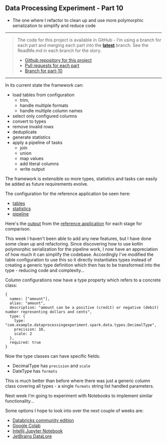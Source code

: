 Data Processing Experiment - Part 10
---
- The one where I refactor to clean up and use more polymorphic serialization to simplify and reduce code 

---

> The code for this project is available in GitHub - I’m using a branch for each part and merging each part into the **[latest](https://github.com/prule/data-processing-experiment/tree/latest)** branch. See the ReadMe.md in each branch for the story.
>
> - [Github repository for this project](https://github.com/prule/data-processing-experiment/)
> - [Pull requests for each part](https://github.com/prule/data-processing-experiment/pulls?q=is%3Apr+is%3Aclosed) 
> - [Branch for part-10](https://github.com/prule/data-processing-experiment/tree/part-10)

---

In its current state the framework can:

- load tables from configuration
  - trim, 
  - handle multiple formats
  - handle multiple column names
- select only configured columns
- convert to types
- remove invalid rows
- deduplicate
- generate statistics
- apply a pipeline of tasks
  - join
  - union
  - map values
  - add literal columns
  - write output

The framework is extensible so more types, statistics and tasks can easily be added as future requirements evolve.

The configuration for the reference application be seen here:
- [tables](https://github.com/prule/data-processing-experiment/tree/latest/app/src/main/resources/sample1.tables.json5)
- [statistics](https://github.com/prule/data-processing-experiment/tree/latest/app/src/main/resources/sample1.statistics.json5)
- [pipeline](https://github.com/prule/data-processing-experiment/tree/latest/app/src/main/resources/sample1.pipeline.json5)

Here's the [output](https://github.com/prule/data-processing-experiment/tree/latest/app) from the [reference application](https://github.com/prule/data-processing-experiment/tree/latest/app/src/main/kotlin/com/example/dataprocessingexperiment/app/App.kt) for each stage for comparison.

This week I haven't been able to add any new features, but I have done some clean up and refactoring. Since discovering how to use kotlin polymorphic serialization for the pipeline work, I now have an appreciation of how much it can simplify the codebase. Accordingly I've modified the table configuration to use this so it directly instantiates types instead of creating a generic type definition which then has to be transformed into the type - reducing code and complexity...

Column configurations now have a type property which refers to a concrete class:

```json5
{
  names: ["amount"],
  alias: "amount",
  description: "amount can be a positive (credit) or negative (debit) number representing dollars and cents",
  type: {
    type: "com.example.dataprocessingexperiment.spark.data.types.DecimalType",
    precision: 10,
    scale: 2
  },
  required: true
}
```
Now the type classes can have specific fields:
- DecimalType has `precision` and `scale`
- DateType has `formats` 

This is much better than before where there was just a generic column class covering all types - a single `formats` string list handled parameters.

Next week I'm going to experiment with Notebooks to implement similar functionality...

Some options I hope to look into over the next couple of weeks are:

- [Databricks community edition](https://community.cloud.databricks.com)
- [Google Colab](https://colab.research.google.com)
- [Intellij Jupyter Notebook](https://plugins.jetbrains.com/plugin/22814-jupyter)
- [JetBrains DataLore](https://www.jetbrains.com/datalore/)
